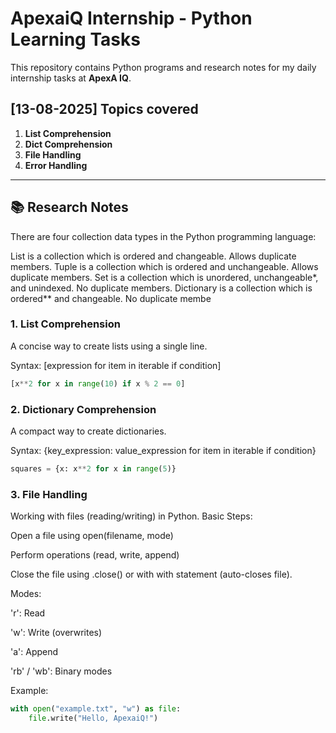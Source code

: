 # ApexaiQ Internship - Python Learning Tasks

This repository contains Python programs and research notes for my daily internship tasks at **ApexA IQ**.

## [13-08-2025] Topics covered
1. **List Comprehension**
2. **Dict Comprehension**
3. **File Handling**
4. **Error Handling**

---

## 📚 Research Notes

There are four collection data types in the Python programming language:

List is a collection which is ordered and changeable. Allows duplicate members.
Tuple is a collection which is ordered and unchangeable. Allows duplicate members.
Set is a collection which is unordered, unchangeable*, and unindexed. No duplicate members.
Dictionary is a collection which is ordered** and changeable. No duplicate membe

### 1. List Comprehension
A concise way to create lists using a single line.

Syntax: [expression for item in iterable if condition]

```python
[x**2 for x in range(10) if x % 2 == 0]

```
### 2. Dictionary Comprehension
A compact way to create dictionaries.

Syntax: {key_expression: value_expression for item in iterable if condition}
```python
squares = {x: x**2 for x in range(5)}
```
### 3. File Handling
Working with files (reading/writing) in Python.
Basic Steps:

Open a file using open(filename, mode)

Perform operations (read, write, append)

Close the file using .close() or with with statement (auto-closes file).

Modes:

'r': Read

'w': Write (overwrites)

'a': Append

'rb' / 'wb': Binary modes

Example:

```python
with open("example.txt", "w") as file:
    file.write("Hello, ApexaiQ!")
```